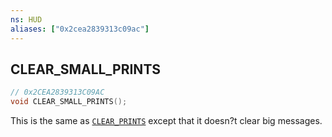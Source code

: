 ```yaml
---
ns: HUD
aliases: ["0x2cea2839313c09ac"]
---
```

## CLEAR_SMALL_PRINTS

```c
// 0x2CEA2839313C09AC
void CLEAR_SMALL_PRINTS();
```

This is the same as [`CLEAR_PRINTS`](#_0xCC33FA791322B9D9) except that it doesn?t clear big messages.

